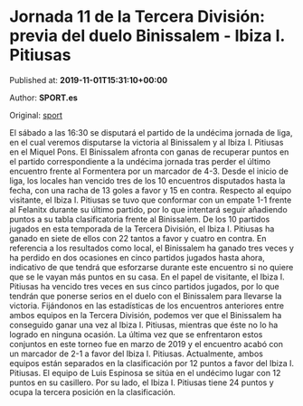 
# Jornada 11 de la Tercera División: previa del duelo Binissalem - Ibiza I. Pitiusas

Published at: **2019-11-01T15:31:10+00:00**

Author: **SPORT.es**

Original: [sport](https://www.sport.es/es/noticias/tercera-division/jornada-11-de-la-tercera-division-previa-del-duelo-binissalem---ibiza-i-pitiusas-7710516)

El sábado a las 16:30 se disputará el partido de la undécima jornada de liga, en el cual veremos disputarse la victoria al Binissalem y al Ibiza I. Pitiusas en el Miquel Pons.
El Binissalem afronta con ganas de recuperar puntos en el partido correspondiente a la undécima jornada tras perder el último encuentro frente al Formentera por un marcador de 4-3. Desde el inicio de liga, los locales han vencido tres de los 10 encuentros disputados hasta la fecha, con una racha de 13 goles a favor y 15 en contra.
Respecto al equipo visitante, el Ibiza I. Pitiusas se tuvo que conformar con un empate 1-1 frente al Felanitx durante su último partido, por lo que intentará seguir añadiendo puntos a su tabla clasificatoria frente al Binissalem. De los 10 partidos jugados en esta temporada de la Tercera División, el Ibiza I. Pitiusas ha ganado en siete de ellos con 22 tantos a favor y cuatro en contra.
En referencia a los resultados como local, el Binissalem ha ganado tres veces y ha perdido en dos ocasiones en cinco partidos jugados hasta ahora, indicativo de que tendrá que esforzarse durante este encuentro si no quiere que se le vayan más puntos en su casa. En el papel de visitante, el Ibiza I. Pitiusas ha vencido tres veces en sus cinco partidos jugados, por lo que tendrán que ponerse serios en el duelo con el Binissalem para llevarse la victoria.
Fijándonos en las estadísticas de los encuentros anteriores entre ambos equipos en la Tercera División, podemos ver que el Binissalem ha conseguido ganar una vez al Ibiza I. Pitiusas, mientras que éste no lo ha logrado en ninguna ocasión. La última vez que se enfrentaron estos conjuntos en este torneo fue en marzo de 2019 y el encuentro acabó con un marcador de 2-1 a favor del Ibiza I. Pitiusas.
Actualmente, ambos equipos están separados en la clasificación por 12 puntos a favor del Ibiza I. Pitiusas. El equipo de Luis Espinosa se sitúa en el undécimo lugar con 12 puntos en su casillero. Por su lado, el Ibiza I. Pitiusas tiene 24 puntos y ocupa la tercera posición en la clasificación.
